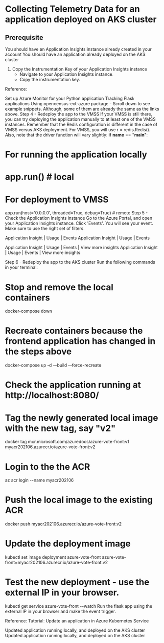 Collecting Telemetry Data for an application deployed on AKS cluster
=

## Prerequisite
You should have an Application Insights instance already created in your account
You should have an application already deployed on the AKS cluster

1. Copy the Instrumentation Key of your Application Insights instance
    - Navigate to your Application Insights instance.
    - Copy the instrumentation key.


Reference:

Set up Azure Monitor for your Python application
Tracking Flask applications
Using opencensus-ext-azure package - Scroll down to see example snippets. Although, some of them are already the same as the links above.
Step 4 - Redeploy the app to the VMSS
If your VMSS is still there, you can try deploying the application manually to at least one of the VMSS instances.
Remember that the Redis configuration is different in the case of VMSS versus AKS deployment. For VMSS, you will use r = redis.Redis(). Also, note that the driver function will vary slightly:
if __name__ == "__main__":
  # For running the application locally 
  # app.run() # local
  # For deployment to VMSS
  app.run(host='0.0.0.0', threaded=True, debug=True) # remote
Step 5 - Check the Application Insights instance
Go to the Azure Portal, and open your Application Insights instance. Click 'Events'. You will see your event. Make sure to use the right set of filters.

Application Insight | Usage | Events
Application Insight | Usage | Events

Application Insight | Usage | Events | View more insights
Application Insight | Usage | Events | View more insights

Step 6 - Redeploy the app to the AKS cluster
Run the following commands in your terminal:

# Stop and remove the local containers
docker-compose down
# Recreate containers because the frontend application has changed in the steps above 
docker-compose up -d --build --force-recreate
# Check the application running at http://localhost:8080/
# Tag the newly generated local image with the new tag, say "v2"
docker tag mcr.microsoft.com/azuredocs/azure-vote-front:v1 myacr202106.azurecr.io/azure-vote-front:v2
# Login to the the ACR 
az acr login --name myacr202106
# Push the local image to the existing ACR 
docker push myacr202106.azurecr.io/azure-vote-front:v2
# Update the deployment image 
kubectl set image deployment azure-vote-front azure-vote-front=myacr202106.azurecr.io/azure-vote-front:v2
# Test the new deployment - use the external IP in your browser. 
kubectl get service azure-vote-front --watch
Run the flask app using the external IP in your browser and make the event trigger.

Reference: Tutorial: Update an application in Azure Kubernetes Service

Updated application running locally, and deployed on the AKS cluster
Updated application running locally, and deployed on the AKS cluster